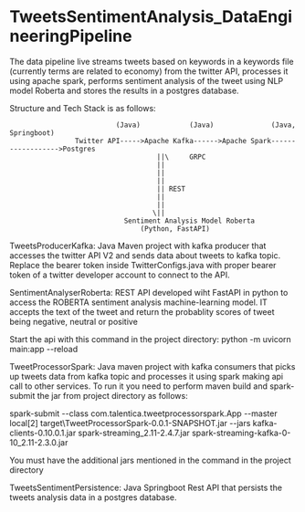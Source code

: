 # TweetsSentimentAnalysis_DataEngineeringPipeline

The data pipeline live streams tweets based on keywords in a keywords file (currently terms are related to economy) from the twitter API, processes it using apache spark, performs sentiment analysis of the tweet using NLP model Roberta and stores the results in a postgres database.

Structure and Tech Stack is as follows:


						      (Java)            (Java)            	(Java, Springboot)
					Twitter API----->Apache Kafka------>Apache Spark------------------>Postgres
									    ||\		GRPC
									    ||
									    ||
									    ||
									    || REST
									    ||
									    ||
									   \||
							    Sentiment Analysis Model Roberta
								    (Python, FastAPI)



TweetsProducerKafka: Java Maven project with kafka producer that accesses the twitter API V2 and sends data about tweets to kafka topic. Replace the bearer token inside TwitterConfigs.java with proper bearer token of a twitter developer account to connect to the API.

SentimentAnalyserRoberta: REST API developed wiht FastAPI in python to access the ROBERTA sentiment analysis machine-learning model. IT accepts the text of the tweet     and return the probablity scores of tweet being negative, neutral or positive

  Start the api with this command in the project directory: python -m uvicorn main:app --reload
  
  
TweetProcessorSpark: Java maven project with kafka consumers that picks up tweets data from kafka topic and processes it using spark making api call to other services. To run it you need to perform maven build and spark-submit the jar from project directory as follows:
  
  spark-submit --class com.talentica.tweetprocessorspark.App --master local[2] target\TweetProcessorSpark-0.0.1-SNAPSHOT.jar --jars kafka-clients-0.10.0.1.jar spark-streaming_2.11-2.4.7.jar spark-streaming-kafka-0-10_2.11-2.3.0.jar
  
  You must have the additional jars mentioned in the command in the project directory
  
TweetsSentimentPersistence: Java Springboot Rest API that persists the tweets analysis data in a postgres database.
